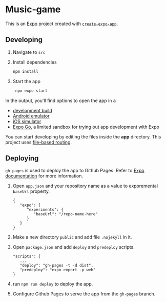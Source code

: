 # Music-game

This is an [Expo](https://expo.dev) project created with [`create-expo-app`](https://www.npmjs.com/package/create-expo-app).

## Developing

1. Navigate to `src`

2. Install dependencies

   ```bash
   npm install
   ```

3. Start the app

   ```bash
    npx expo start
   ```

In the output, you'll find options to open the app in a

- [development build](https://docs.expo.dev/develop/development-builds/introduction/)
- [Android emulator](https://docs.expo.dev/workflow/android-studio-emulator/)
- [iOS simulator](https://docs.expo.dev/workflow/ios-simulator/)
- [Expo Go](https://expo.dev/go), a limited sandbox for trying out app development with Expo

You can start developing by editing the files inside the **app** directory. This project uses [file-based routing](https://docs.expo.dev/router/introduction).

## Deploying

`gh-pages` is used to deploy the app to Github Pages. Refer to [Expo documentation](https://docs.expo.dev/distribution/publishing-websites/#github-pages) for more information.

1. Open `app.json` and your repository name as a value to exporemental `baseUrl` property.

   ```
   {
      "expo": {
         "experiments": {
            "baseUrl": "/repo-name-here"
         }
      }
   }
   ```

2. Make a new directory `public` and add file `.nojekyll` in it.

3. Open `package.json` and add `deploy` and `predeploy` scripts.

   ```
   "scripts": {
      ... 
      "deploy": "gh-pages -t -d dist",
      "predeploy": "expo export -p web"
   }
   ```

4. run `npm run deploy` to deploy the app.

5. Configure Github Pages to serve the app from the `gh-pages` branch.